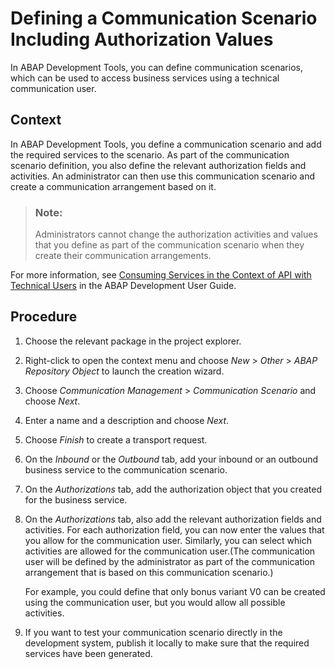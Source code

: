 <!-- loiobba0fd28b2a1406a9bef4db15640ec92 -->

# Defining a Communication Scenario Including Authorization Values

In ABAP Development Tools, you can define communication scenarios, which can be used to access business services using a technical communication user.



## Context

In ABAP Development Tools, you define a communication scenario and add the required services to the scenario. As part of the communication scenario definition, you also define the relevant authorization fields and activities. An administrator can then use this communication scenario and create a communication arrangement based on it.

> ### Note:  
> Administrators cannot change the authorization activities and values that you define as part of the communication scenario when they create their communication arrangements.

For more information, see [Consuming Services in the Context of API with Technical Users](https://help.sap.com/viewer/5371047f1273405bb46725a417f95433/Cloud/en-US/54886e183a3a40cbae912cf3b09dc46a.html) in the ABAP Development User Guide.



## Procedure

1.  Choose the relevant package in the project explorer.

2.  Right-click to open the context menu and choose *New* \> *Other* \> *ABAP Repository Object* to launch the creation wizard.

3.  Choose *Communication Management* \> *Communication Scenario* and choose *Next*.

4.  Enter a name and a description and choose *Next*.

5.  Choose *Finish* to create a transport request.

6.  On the *Inbound* or the *Outbound* tab, add your inbound or an outbound business service to the communication scenario.

7.  On the *Authorizations* tab, add the authorization object that you created for the business service.

8.  On the *Authorizations* tab, also add the relevant authorization fields and activities. For each authorization field, you can now enter the values that you allow for the communication user. Similarly, you can select which activities are allowed for the communication user.\(The communication user will be defined by the administrator as part of the communication arrangement that is based on this communication scenario.\)

    For example, you could define that only bonus variant V0 can be created using the communication user, but you would allow all possible activities.

9.  If you want to test your communication scenario directly in the development system, publish it locally to make sure that the required services have been generated.


